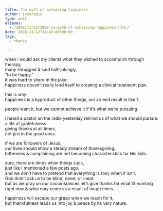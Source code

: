 ```yaml
---
title: the myth of achieving happiness
author: jsmarquis
type: post
aliases:
  - /2008/11/12/2008-11-myth-of-achieving-happiness-html/
date: 2008-11-12T14:43:00+00:00
tags:
  - thanks

---
```

when i would ask my clients what they wished to accomplish through therapy,  
many shrugged & said half-jokingly,  
&#8220;to be happy.&#8221;  
it was hard to share in the joke;  
happiness doesn&#8217;t really lend itself to creating a clinical treatment plan.

this is why:  
happiness is a byproduct of other things, not an end result in itself.

people want it, but we cannot achieve it if it&#8217;s what we&#8217;re pursuing.

i heard a pastor on the radio yesterday remind us of what we should pursue:  
a life of gratefulness.  
giving thanks at all times,  
not just in the good ones.

if we are followers of Jesus,   
our lives should show a steady stream of thanksgiving.  
bitterness & complaining are not becoming characteristics for His kids.

sure, there are times when things suck,  
just like i mentioned a few posts ago.  
and we don&#8217;t have to pretend that everything is rosy when it isn&#8217;t.  
God didn&#8217;t ask us to be blind, naive, or inept.  
but as we pray on our circumstances let&#8217;s give thanks for what IS working right now & what may come as a result of tough times.

happiness will escape our grasp when we reach for it,  
but thankfulness leads us into joy & peace by its very nature.